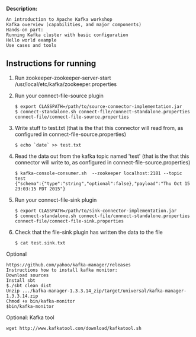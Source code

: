 **Description:** 
```
An introduction to Apache Kafka workshop
Kafka overview (capabilities, and major components)
Hands-on part: 
Running Kafka cluster with basic configuration 
Hello world example
Use cases and tools 
```
 
 
Instructions for running
------------------------
1.  Run zookeeper-zookeeper-server-start /usr/local/etc/kafka/zookeeper.properties


3.  Run your connect-file-source plugin
    ```
    $ export CLASSPATH=/path/to/source-connector-implementation.jar
    $ connect-standalone.sh connect-file/connect-standalone.properties  connect-file/connect-file-source.properties
    ```
    
4.  Write stuff to test.txt (that is the that this connector will read from, as configured in connect-file-source.properties)
    ```
    $ echo `date` >> test.txt
    ```
    
5.  Read the data out from the kafka topic named 'test' (that is the that this connector will write to, as configured in connect-file-source.properties)
    ```
    $ kafka-console-consumer.sh  --zookeeper localhost:2181 --topic test
    {"schema":{"type":"string","optional":false},"payload":"Thu Oct 15 23:03:15 PDT 2015"}
    ```

6.  Run your connect-file-sink plugin
    ```
    $ export CLASSPATH=/path/to/sink-connector-implementation.jar
    $ connect-standalone.sh connect-file/connect-standalone.properties  connect-file/connect-file-sink.properties
    ```

7.  Check that the file-sink plugin has written the data to the file
    ```
    $ cat test.sink.txt
    ```

 
Optional
```
https://github.com/yahoo/kafka-manager/releases
Instructions how to install kafka monitor:
Download sources
Install sbt
$./sbt clean dist
Unzip .../kafka-manager-1.3.3.14_zip/target/universal/kafka-manager-1.3.3.14.zip
Chmod +x bin/kafka-monitor
$bin/kafka-monitor
```
Optional: Kafka tool 
```
wget http://www.kafkatool.com/download/kafkatool.sh
```



